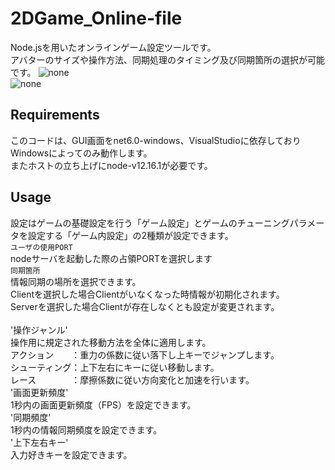 # 2DGame_Online-file
Node.jsを用いたオンラインゲーム設定ツールです。  
アバターのサイズや操作方法、同期処理のタイミング及び同期箇所の選択が可能です。
![none](https://user-images.githubusercontent.com/88083230/157493832-5e674127-e892-41de-865a-5723572d65f6.png)  
![none](https://user-images.githubusercontent.com/88083230/157494462-34cd70b2-b45a-46bc-8c20-95356f3f7fd7.png)
  
## Requirements  
このコードは、GUI画面をnet6.0-windows、VisualStudioに依存しておりWindowsによってのみ動作します。  
またホストの立ち上げにnode-v12.16.1が必要です。  

## Usage  
設定はゲームの基礎設定を行う「ゲーム設定」とゲームのチューニングパラメータを設定する「ゲーム内設定」の2種類が設定できます。  
 `ユーザの使用PORT`<br>
 nodeサーバを起動した際の占領PORTを選択します<br>
 `同期箇所`<br>
 情報同期の場所を選択できます。<br>
 Clientを選択した場合Clientがいなくなった時情報が初期化されます。 <br>
 Serverを選択した場合Clientが存在しなくとも設定が変更されます。<br>  
 '操作ジャンル'<br>
 操作用に規定された移動方法を全体に適用します。<br>
 アクション　　：重力の係数に従い落下し上キーでジャンプします。<br>
 シューティング：上下左右にキーに従い移動します。<br>
 レース　　　　：摩擦係数に従い方向変化と加速を行います。<br>
 '画面更新頻度'<br>
 1秒内の画面更新頻度（FPS）を設定できます。<br>
 '同期頻度'<br>
 1秒内の情報同期頻度を設定できます。<br>
 '上下左右キー'<br>
 入力好きキーを設定できます。<br>
